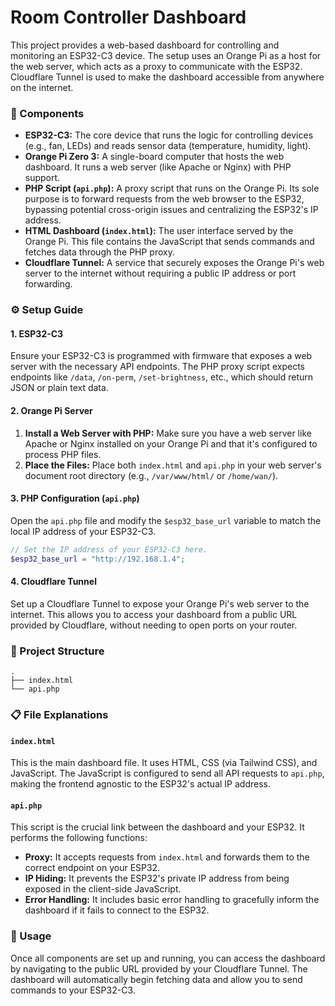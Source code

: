 # Room Controller Dashboard

This project provides a web-based dashboard for controlling and monitoring an ESP32-C3 device. The setup uses an Orange Pi as a host for the web server, which acts as a proxy to communicate with the ESP32. Cloudflare Tunnel is used to make the dashboard accessible from anywhere on the internet.

### 🔌 Components

* **ESP32-C3:** The core device that runs the logic for controlling devices (e.g., fan, LEDs) and reads sensor data (temperature, humidity, light).
* **Orange Pi Zero 3:** A single-board computer that hosts the web dashboard. It runs a web server (like Apache or Nginx) with PHP support.
* **PHP Script (`api.php`):** A proxy script that runs on the Orange Pi. Its sole purpose is to forward requests from the web browser to the ESP32, bypassing potential cross-origin issues and centralizing the ESP32's IP address.
* **HTML Dashboard (`index.html`):** The user interface served by the Orange Pi. This file contains the JavaScript that sends commands and fetches data through the PHP proxy.
* **Cloudflare Tunnel:** A service that securely exposes the Orange Pi's web server to the internet without requiring a public IP address or port forwarding.

### ⚙️ Setup Guide

#### 1. ESP32-C3

Ensure your ESP32-C3 is programmed with firmware that exposes a web server with the necessary API endpoints. The PHP proxy script expects endpoints like `/data`, `/on-perm`, `/set-brightness`, etc., which should return JSON or plain text data.

#### 2. Orange Pi Server

1.  **Install a Web Server with PHP:** Make sure you have a web server like Apache or Nginx installed on your Orange Pi and that it's configured to process PHP files.
2.  **Place the Files:** Place both `index.html` and `api.php` in your web server's document root directory (e.g., `/var/www/html/` or `/home/wan/`).

#### 3. PHP Configuration (`api.php`)

Open the `api.php` file and modify the `$esp32_base_url` variable to match the local IP address of your ESP32-C3.

```php
// Set the IP address of your ESP32-C3 here.
$esp32_base_url = "http://192.168.1.4"; 
```

#### 4. Cloudflare Tunnel

Set up a Cloudflare Tunnel to expose your Orange Pi's web server to the internet. This allows you to access your dashboard from a public URL provided by Cloudflare, without needing to open ports on your router.

### 📂 Project Structure

```
.
├── index.html
└── api.php
```

### 📋 File Explanations

#### `index.html`

This is the main dashboard file. It uses HTML, CSS (via Tailwind CSS), and JavaScript. The JavaScript is configured to send all API requests to `api.php`, making the frontend agnostic to the ESP32's actual IP address.

#### `api.php`

This script is the crucial link between the dashboard and your ESP32. It performs the following functions:
* **Proxy:** It accepts requests from `index.html` and forwards them to the correct endpoint on your ESP32.
* **IP Hiding:** It prevents the ESP32's private IP address from being exposed in the client-side JavaScript.
* **Error Handling:** It includes basic error handling to gracefully inform the dashboard if it fails to connect to the ESP32.

### 🚀 Usage

Once all components are set up and running, you can access the dashboard by navigating to the public URL provided by your Cloudflare Tunnel. The dashboard will automatically begin fetching data and allow you to send commands to your ESP32-C3.

